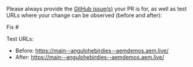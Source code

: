 Please always provide the [GitHub issue(s)](../issues) your PR is for, as well as test URLs where your change can be observed (before and after):

Fix #<gh-issue-id>

Test URLs:

- Before: https://main--angulohebirdies--aemdemos.aem.live/
- After: https://main--angulohebirdies--aemdemos.aem.live/
